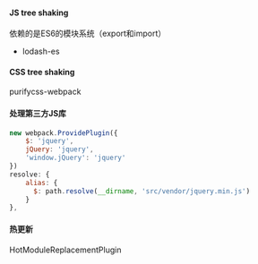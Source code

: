 #### JS tree shaking
依赖的是ES6的模块系统（export和import）
* lodash-es
#### CSS tree shaking
purifycss-webpack
####  处理第三方JS库
```javascript
new webpack.ProvidePlugin({
    $: 'jquery',
    jQuery: 'jquery',
    'window.jQuery': 'jquery'
})
resolve: {
    alias: {
      $: path.resolve(__dirname, 'src/vendor/jquery.min.js')
    }
},
```
#### 热更新
HotModuleReplacementPlugin
